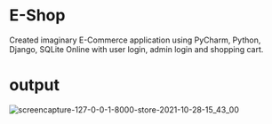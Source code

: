 # E-Shop
Created imaginary E-Commerce application using PyCharm, Python, Django, SQLite Online with user login, admin login and shopping cart.

# output
![screencapture-127-0-0-1-8000-store-2021-10-28-15_43_00](https://user-images.githubusercontent.com/43248660/139236230-ae4c3db4-8d13-4389-94a4-40a71df97109.png)
